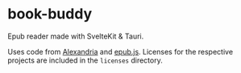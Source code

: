 # book-buddy

Epub reader made with SvelteKit & Tauri.

Uses code from [Alexandria](https://github.com/btpf/Alexandria) and [epub.js](https://github.com/futurepress/epub.js/). Licenses for the respective projects are included in the `licenses` directory.